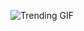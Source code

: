![Trending GIF](https://media4.giphy.com/media/v1.Y2lkPThiYjIxNzcyYThqdXFhcmlvdGw0cDhobHhzbGRmcGJlMm4xcGFlamJrdHNlNWVqeSZlcD12MV9naWZzX3NlYXJjaCZjdD1n/xUPGcEliCc7bETyfO8/giphy.gif)
